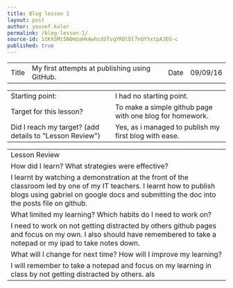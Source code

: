 ```yaml
---
title: Blog lesson 1
layout: post
author: yousef.kaler
permalink: /blog-lesson-1/
source-id: 1tKXSMt5N0mUaHkAwhcdSTvqYRDlDl7nOYYxtpAJEG-c
published: true
---
```

<table>
  <tr>
    <td>Title</td>
    <td>My first attempts at publishing using GitHub.</td>
    <td>Date</td>
    <td>09/09/16</td>
  </tr>
</table>


<table>
  <tr>
    <td>Starting point:</td>
    <td>I had no starting point.</td>
  </tr>
  <tr>
    <td>Target for this lesson?</td>
    <td>To make a simple github page with one blog for homework.</td>
  </tr>
  <tr>
    <td>Did I reach my target? 
(add details to "Lesson Review")</td>
    <td> Yes,  as i managed to publish my first blog with ease.</td>
  </tr>
</table>


<table>
  <tr>
    <td>Lesson Review</td>
  </tr>
  <tr>
    <td>How did I learn? What strategies were effective? </td>
  </tr>
  <tr>
    <td>I learnt by watching a demonstration at the front of the classroom led by one of my IT teachers. I learnt how to publish blogs using gabriel on google docs and submitting the doc into the posts file on github.</td>
  </tr>
  <tr>
    <td>What limited my learning? Which habits do I need to work on? </td>
  </tr>
  <tr>
    <td>I need to work on not getting distracted by others github pages and focus on my own. I also should have remembered to take a notepad or my ipad to take notes down.</td>
  </tr>
  <tr>
    <td>What will I change for next time? How will I improve my learning?</td>
  </tr>
  <tr>
    <td>I will remember to take a notepad and focus on my learning in class by not getting distracted by others. als</td>
  </tr>
</table>


